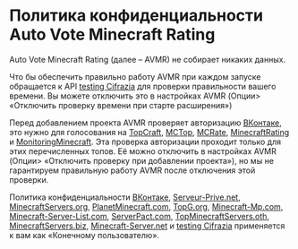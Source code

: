 # Политика конфиденциальности Auto Vote Minecraft Rating
Auto Vote Minecraft Rating (далее – AVMR) не собирает никаких данных.

Что бы обеспечить правильно работу AVMR при каждом запуске обращается к API [testing Cifrazia](https://api-testing.cifrazia.com/) для проверки правильности вашего времени. Вы можете отключить это в настройках AVMR (Опции> «Отключить проверку времени при старте расширения»)

Перед добавлением проекта AVMR проверяет авторизацию [ВКонтаке](https://vk.com/), это нужно для голосования на [TopCraft](http://topcraft.ru/), [MCTop](https://mctop.su/), [MCRate](http://mcrate.su/), [MinecraftRating](http://minecraftrating.ru/) и [MonitoringMinecraft](http://monitoringminecraft.ru/). Эта проверка авторизации проходит только для этих перечисленных топов. Её можно отключить в настройках AVMR (Опции> «Отключить проверку при добавлении проекта»), но мы не гарантируем правильную работу AVMR после отключения этой проверки.

Политика конфиденциальности [ВКонтаке](https://vk.com/privacy), [Serveur-Prive.net](https://serveur-prive.net/cgu), [MinecraftServers.org](https://minecraftservers.org/privacy), [PlanetMinecraft.com](https://www.planetminecraft.com/privacy_policy/), [TopG.org](https://topg.org/privacy), [Minecraft-Mp.com](https://minecraft-mp.com/privacy/), [Minecraft-Server-List.com](https://minecraft-server-list.com/privacy/), [ServerPact.com](https://www.serverpact.com/algemene_voorwaarden.htm), [TopMinecraftServers.oth](https://topminecraftservers.org/privacy.php), [MinecraftServers.biz](https://minecraftservers.biz/terms/), [Minecraft-Server.net](https://minecraft-server.net/page/privacy/) и [testing Cifrazia](https://testing.cifrazia.com/ru/faq/confidentiality) применяется к вам как «Конечному пользователю».